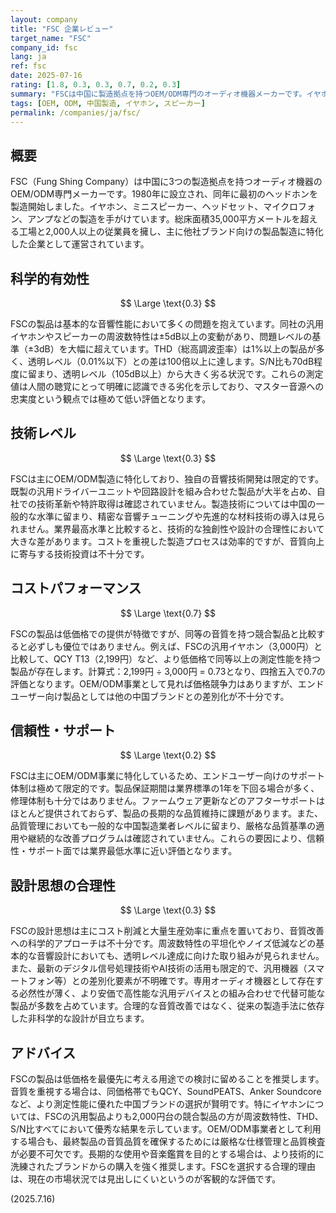 ```yaml
---
layout: company
title: "FSC 企業レビュー"
target_name: "FSC"
company_id: fsc
lang: ja
ref: fsc
date: 2025-07-16
rating: [1.8, 0.3, 0.3, 0.7, 0.2, 0.3]
summary: "FSCは中国に製造拠点を持つOEM/ODM専門のオーディオ機器メーカーです。イヤホンやスピーカーなどの汎用製品を低価格で提供していますが、技術レベルや音質面では業界標準を大きく下回っています。"
tags: [OEM, ODM, 中国製造, イヤホン, スピーカー]
permalink: /companies/ja/fsc/
---
```


## 概要

FSC（Fung Shing Company）は中国に3つの製造拠点を持つオーディオ機器のOEM/ODM専門メーカーです。1980年に設立され、同年に最初のヘッドホンを製造開始しました。イヤホン、ミニスピーカー、ヘッドセット、マイクロフォン、アンプなどの製造を手がけています。総床面積35,000平方メートルを超える工場と2,000人以上の従業員を擁し、主に他社ブランド向けの製品製造に特化した企業として運営されています。

## 科学的有効性

$$ \Large \text{0.3} $$

FSCの製品は基本的な音響性能において多くの問題を抱えています。同社の汎用イヤホンやスピーカーの周波数特性は±5dB以上の変動があり、問題レベルの基準（±3dB）を大幅に超えています。THD（総高調波歪率）は1%以上の製品が多く、透明レベル（0.01%以下）との差は100倍以上に達します。S/N比も70dB程度に留まり、透明レベル（105dB以上）から大きく劣る状況です。これらの測定値は人間の聴覚にとって明確に認識できる劣化を示しており、マスター音源への忠実度という観点では極めて低い評価となります。

## 技術レベル

$$ \Large \text{0.3} $$

FSCは主にOEM/ODM製造に特化しており、独自の音響技術開発は限定的です。既製の汎用ドライバーユニットや回路設計を組み合わせた製品が大半を占め、自社での技術革新や特許取得は確認されていません。製造技術については中国の一般的な水準に留まり、精密な音響チューニングや先進的な材料技術の導入は見られません。業界最高水準と比較すると、技術的な独創性や設計の合理性において大きな差があります。コストを重視した製造プロセスは効率的ですが、音質向上に寄与する技術投資は不十分です。

## コストパフォーマンス

$$ \Large \text{0.7} $$

FSCの製品は低価格での提供が特徴ですが、同等の音質を持つ競合製品と比較すると必ずしも優位ではありません。例えば、FSCの汎用イヤホン（3,000円）と比較して、QCY T13（2,199円）など、より低価格で同等以上の測定性能を持つ製品が存在します。計算式：2,199円 ÷ 3,000円 = 0.73となり、四捨五入で0.7の評価となります。OEM/ODM事業として見れば価格競争力はありますが、エンドユーザー向け製品としては他の中国ブランドとの差別化が不十分です。

## 信頼性・サポート

$$ \Large \text{0.2} $$

FSCは主にOEM/ODM事業に特化しているため、エンドユーザー向けのサポート体制は極めて限定的です。製品保証期間は業界標準の1年を下回る場合が多く、修理体制も十分ではありません。ファームウェア更新などのアフターサポートはほとんど提供されておらず、製品の長期的な品質維持に課題があります。また、品質管理においても一般的な中国製造業者レベルに留まり、厳格な品質基準の適用や継続的な改善プログラムは確認されていません。これらの要因により、信頼性・サポート面では業界最低水準に近い評価となります。

## 設計思想の合理性

$$ \Large \text{0.3} $$

FSCの設計思想は主にコスト削減と大量生産効率に重点を置いており、音質改善への科学的アプローチは不十分です。周波数特性の平坦化やノイズ低減などの基本的な音響設計においても、透明レベル達成に向けた取り組みが見られません。また、最新のデジタル信号処理技術やAI技術の活用も限定的で、汎用機器（スマートフォン等）との差別化要素が不明確です。専用オーディオ機器として存在する必然性が薄く、より安価で高性能な汎用デバイスとの組み合わせで代替可能な製品が多数を占めています。合理的な音質改善ではなく、従来の製造手法に依存した非科学的な設計が目立ちます。

## アドバイス

FSCの製品は低価格を最優先に考える用途での検討に留めることを推奨します。音質を重視する場合は、同価格帯でもQCY、SoundPEATS、Anker Soundcoreなど、より測定性能に優れた中国ブランドの選択が賢明です。特にイヤホンについては、FSCの汎用製品よりも2,000円台の競合製品の方が周波数特性、THD、S/N比すべてにおいて優秀な結果を示しています。OEM/ODM事業者として利用する場合も、最終製品の音質品質を確保するためには厳格な仕様管理と品質検査が必要不可欠です。長期的な使用や音楽鑑賞を目的とする場合は、より技術的に洗練されたブランドからの購入を強く推奨します。FSCを選択する合理的理由は、現在の市場状況では見出しにくいというのが客観的な評価です。

(2025.7.16)